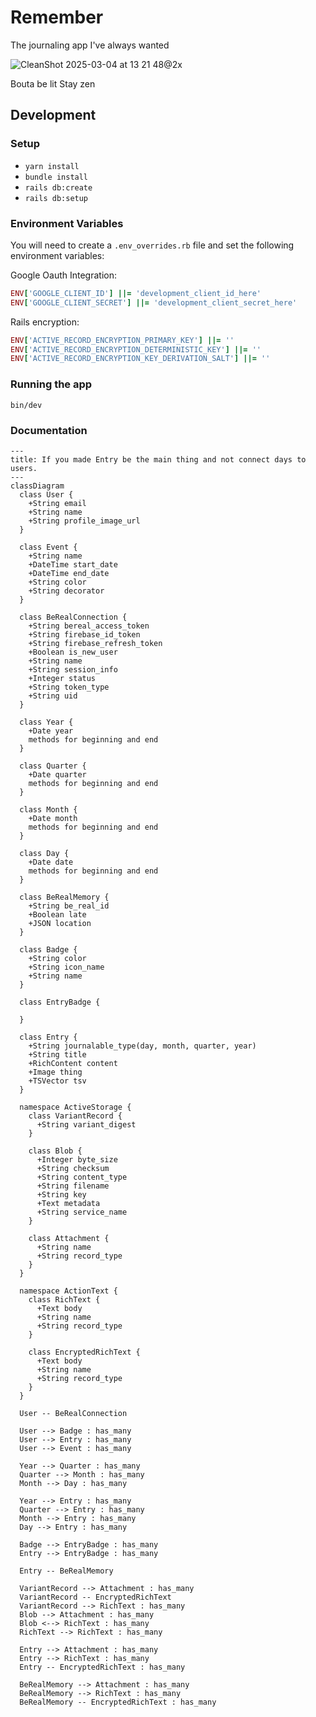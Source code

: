 # Remember
The journaling app I've always wanted

![CleanShot 2025-03-04 at 13 21 48@2x](https://github.com/user-attachments/assets/51cb996c-9d7f-4a26-9c3b-0671b7546f03)

Bouta be lit
Stay zen

## Development

### Setup

* `yarn install`
* `bundle install`
* `rails db:create`
* `rails db:setup`

### Environment Variables

You will need to create a `.env_overrides.rb` file and set the following environment variables:

Google Oauth Integration:
```ruby
ENV['GOOGLE_CLIENT_ID'] ||= 'development_client_id_here'
ENV['GOOGLE_CLIENT_SECRET'] ||= 'development_client_secret_here'
```

Rails encryption:
```ruby
ENV['ACTIVE_RECORD_ENCRYPTION_PRIMARY_KEY'] ||= ''
ENV['ACTIVE_RECORD_ENCRYPTION_DETERMINISTIC_KEY'] ||= ''
ENV['ACTIVE_RECORD_ENCRYPTION_KEY_DERIVATION_SALT'] ||= ''
```

### Running the app

`bin/dev`

### Documentation

```mermaid
---
title: If you made Entry be the main thing and not connect days to users.
---
classDiagram
  class User {
    +String email
    +String name
    +String profile_image_url
  }

  class Event {
    +String name
    +DateTime start_date
    +DateTime end_date
    +String color
    +String decorator
  }

  class BeRealConnection {
    +String bereal_access_token
    +String firebase_id_token
    +String firebase_refresh_token
    +Boolean is_new_user
    +String name
    +String session_info
    +Integer status
    +String token_type
    +String uid
  }

  class Year {
    +Date year
    methods for beginning and end
  }

  class Quarter {
    +Date quarter
    methods for beginning and end
  }

  class Month {
    +Date month
    methods for beginning and end
  }

  class Day {
    +Date date
    methods for beginning and end
  }

  class BeRealMemory {
    +String be_real_id
    +Boolean late
    +JSON location
  }

  class Badge {
    +String color
    +String icon_name
    +String name
  }

  class EntryBadge {

  }

  class Entry {
    +String journalable_type(day, month, quarter, year)
    +String title
    +RichContent content
    +Image thing
    +TSVector tsv
  }

  namespace ActiveStorage {
    class VariantRecord {
      +String variant_digest
    }

    class Blob {
      +Integer byte_size
      +String checksum
      +String content_type
      +String filename
      +String key
      +Text metadata
      +String service_name
    }

    class Attachment {
      +String name
      +String record_type
    }
  }

  namespace ActionText {
    class RichText {
      +Text body
      +String name
      +String record_type
    }

    class EncryptedRichText {
      +Text body
      +String name
      +String record_type
    }
  }

  User -- BeRealConnection

  User --> Badge : has_many
  User --> Entry : has_many
  User --> Event : has_many

  Year --> Quarter : has_many
  Quarter --> Month : has_many
  Month --> Day : has_many

  Year --> Entry : has_many
  Quarter --> Entry : has_many
  Month --> Entry : has_many
  Day --> Entry : has_many

  Badge --> EntryBadge : has_many
  Entry --> EntryBadge : has_many

  Entry -- BeRealMemory

  VariantRecord --> Attachment : has_many
  VariantRecord -- EncryptedRichText
  VariantRecord --> RichText : has_many
  Blob --> Attachment : has_many
  Blob <--> RichText : has_many
  RichText --> RichText : has_many

  Entry --> Attachment : has_many
  Entry --> RichText : has_many
  Entry -- EncryptedRichText : has_many

  BeRealMemory --> Attachment : has_many
  BeRealMemory --> RichText : has_many
  BeRealMemory -- EncryptedRichText : has_many

```
